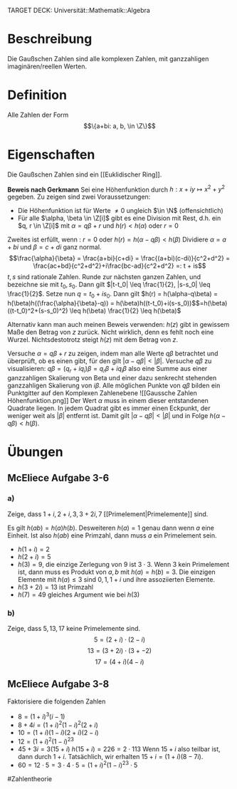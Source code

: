 TARGET DECK: Universität::Mathematik::Algebra

# Beschreibung
Die Gaußschen Zahlen sind alle komplexen Zahlen, mit ganzzahligen imaginären/reellen Werten.


# Definition
Alle Zahlen der Form
$$\{a+bi: a, b, \in \Z\}$$

# Eigenschaften
Die Gaußschen Zahlen sind ein [[Euklidischer Ring]].

**Beweis nach Gerkmann**
Sei eine Höhenfunktion durch $h: x+iy \mapsto x^2+y^2$ gegeben. 
Zu zeigen sind zwei Voraussetzungen:
- Die Höhenfunktion ist für Werte $\neq 0$ ungleich $\in \N$ (offensichtlich)
- Für alle $\alpha, \beta \in \Z[i]$ gibt es eine Division mit Rest, d.h. ein $q, r \in \Z[i]$ mit $\alpha = q\beta+r$ und $h(r) < h(\alpha)$ oder $r=0$

Zweites ist erfüllt, wenn :
$r = 0$ oder $h(r) = h(\alpha-q\beta) < h(\beta)$
Dividiere $\alpha = a+bi$ und $\beta = c+di$ ganz normal.
$$\frac{\alpha}{\beta} = \frac{a+bi}{c+di} = \frac{(a+bi)(c-di)}{c^2+d^2} = \frac{ac+bd}{c^2+d^2}+i\frac{bc-ad}{c^2+d^2} =: t + is$$
$t, s$ sind rationale Zahlen. Runde zur nächsten ganzen Zahlen, und bezeichne sie mit $t_0, s_0$. Dann gilt $|t-t_0| \leq \frac{1}{2}, |s-s_0| \leq \frac{1}{2}$.
Setze nun $q = t_0 + is_0$.
Dann gilt $h(r) = h(\alpha-q\beta) = h(\beta)h((\frac{\alpha}{\beta}-q)) = h(\beta)h((t-t_0)+i(s-s_0))$$=h(\beta)((t-t_0)^2+(s-s_0)^2) \leq h(\beta) \frac{1}{2} \leq h(\beta)$

Alternativ kann man auch meinen Beweis verwenden:
$h(z)$ gibt in gewissem Maße den Betrag von $z$ zurück. Nicht wirklich, denn es fehlt noch eine Wurzel. Nichtsdestotrotz steigt $h(z)$ mit dem Betrag von $z$.

Versuche $\alpha = q\beta + r$ zu zeigen, indem man alle Werte $q\beta$ betrachtet und überprüft, ob es einen gibt, für den gilt $|\alpha-q\beta| < |\beta|$.
Versuche $q\beta$ zu visualisieren: $q\beta = (q_r+iq_i)\beta = q_r\beta + iq_i\beta$ also eine Summe aus einer ganzzahligen Skalierung von Beta und einer dazu senkrecht stehenden ganzzahligen Skalierung von $i\beta$.
Alle möglichen Punkte von $q\beta$ bilden ein Punktgitter auf den Komplexen Zahlenebene
![[Gaussche Zahlen Höhenfunktion.png]]
Der Wert $\alpha$ muss in einem dieser entstandenen Quadrate liegen. In jedem Quadrat gibt es immer einen Eckpunkt, der weniger weit als $|\beta|$ entfernt ist. Damit gilt $|\alpha-q\beta| < |\beta|$ und in Folge $h(\alpha-q\beta) < h(\beta)$.

# Übungen
## McEliece Aufgabe 3-6
### a)
Zeige, dass $1+i, 2+i, 3, 3+2i, 7$ [[Primelement|Primelemente]] sind.

Es gilt $h(ab)=h(a)h(b)$. Desweiteren $h(a) = 1$ genau dann wenn $a$ eine Einheit. Ist also $h(ab)$ eine Primzahl, dann muss $a$ ein Primelement sein.
- $h(1+i) = 2$
- $h(2+i) = 5$
- $h(3) = 9$, die einzige Zerlegung von $9$ ist $3\cdot 3$. Wenn $3$ kein Primelement ist, dann muss es Produkt von $a, b$ mit $h(a) = h(b) = 3$.
Die einzigen Elemente mit $h(a) \leq 3$ sind $0, 1, 1+i$ und ihre assoziierten Elemente.
- $h(3+2i) = 13$ ist Primzahl
- $h(7) = 49$ gleiches Argument wie bei $h(3)$

### b)
Zeige, dass $5, 13, 17$ keine Primelemente sind.
$$5 = (2+i) \cdot (2-i)$$$$13=(3+2i)\cdot(3+-2)$$$$17 = (4+i)(4-i)$$
## McEliece Aufgabe 3-8
Faktorisiere die folgenden Zahlen
- $8 = (1+i)^3(i-1)$
- $8+4i = (1+i)^2(1-i)^2(2+i)$
- $10=(1+i)(1-i)(2+i)(2-i)$
- $12 = (1+i)^2(1-i)^23$
- $45+3i = 3(15+i)$
$h(15+i) = 226 = 2 \cdot 113$
Wenn $15+i$ also teilbar ist, dann durch $1+i$. Tatsächlich, wir erhalten $15+i = (1+i)(8-7i)$.
- $60 = 12\cdot 5 = 3 \cdot 4 \cdot 5 = (1+i)^2(1-i)^23\cdot 5$



#Zahlentheorie 


